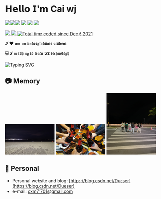# 𝗛𝗲𝗹𝗹𝗼 𝗜'𝗺 Cai wj

<img align='left' src="https://github-readme-stats.vercel.app/api?username=hexWars&show_icons=true&theme=tokyonight">

<img align='left' src="https://github-readme-streak-stats.herokuapp.com?user=hexWars&theme=tokyonight">

[![](https://img.shields.io/badge/-@hexWars-%23181717?style=flat-square&logo=github)](https://github.com/hexWars)
[![](https://img.shields.io/badge/-@hexWars-%23000000?style=flat-square&logo=gitee)](https://gitee.com/hex-cxm)
[![](https://img.shields.io/badge/-@hexWars-%23000000?style=flat-square&logo=leetcode)](https://leetcode-cn.com/u/hexWars/)
[![](https://img.shields.io/badge/-@Dueser-%23000000?style=flat-square&logo=codeforces)](https://codeforces.com/profile/Dueser)


<a href="https://github.com/hexWars">
  <img src="https://badges.pufler.dev/years/hexWars?style=flat-square&color=black&logo=github">
</a>
<a href="https://github.com/hexWars?tab=repositories">
   <img src="https://badges.pufler.dev/repos/hexWars?style=flat-square&color=black&logo=github">
</a>
<a href="https://wakatime.com/@05a07c08-5f73-4506-8c28-410e368c2294">
  <img src="https://wakatime.com/badge/user/05a07c08-5f73-4506-8c28-410e368c2294.svg?style=flat-square" alt="Total time coded since Dec 6 2021" >
</a>



𝓘 ❤️ 𝖆𝖒 𝖆𝖓 𝖚𝖓𝖉𝖊𝖗𝖌𝖗𝖆𝖉𝖚𝖆𝖙𝖊 𝖘𝖙𝖚𝖉𝖊𝖓𝖙

:computer:𝕴'𝖒 𝖙𝖗𝖞𝖎𝖓𝖌 𝖙𝖔 𝖑𝖊𝖆𝖗𝖓 𝕴𝕿 𝖙𝖊𝖈𝖍𝖓𝖔𝖑𝖔𝖌𝖞


[![Typing SVG](https://readme-typing-svg.herokuapp.com?color=E4E4E4&lines=The+darkest+hour+is+that+before+the+dawn.+)](https://git.io/typing-svg)


## 📷 Memory

<img src="61.jpg" width=160px height=100px>

<img src="53.jpg" width=160px height=100px>

<img src="61-2.jpg" width=160px height=200px>

## 📜 Personal

- Personal website and blog: [https://blog.csdn.net/Dueser](https://blog.csdn.net/Dueser)
- e-mail: cxm71701@gmail.com









